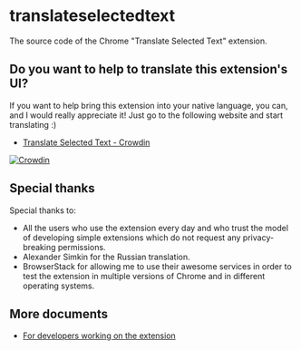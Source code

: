 # translateselectedtext
The source code of the Chrome "Translate Selected Text" extension.

## Do you want to help to translate this extension's UI?
If you want to help bring this extension into your native language, you can, and
I would really appreciate it! Just go to the following website and start
translating :)

* [Translate Selected Text - Crowdin](https://crowdin.com/project/translateselectedtext)

[![Crowdin](https://d322cqt584bo4o.cloudfront.net/translateselectedtext/localized.svg)](https://crowdin.com/project/translateselectedtext)

## Special thanks
Special thanks to:
* All the users who use the extension every day and who trust the model of
developing simple extensions which do not request any privacy-breaking
permissions.
* Alexander Simkin for the Russian translation.
* BrowserStack for allowing me to use their awesome services in order to test the extension in multiple versions of Chrome and in different operating systems.

## More documents
* [For developers working on the extension](docs/development.md)
